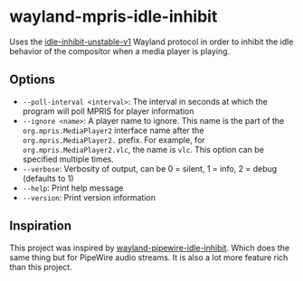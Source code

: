# wayland-mpris-idle-inhibit

Uses the [idle-inhibit-unstable-v1](https://wayland.app/protocols/idle-inhibit-unstable-v1) Wayland protocol in order
to inhibit the idle behavior of the compositor when a media player is playing.

## Options

- `--poll-interval <interval>`: The interval in seconds at which the program will poll MPRIS for player information
- `--ignore <name>`: A player name to ignore. This name is the part of the
  `org.mpris.MediaPlayer2` interface name after the `org.mpris.MediaPlayer2.` prefix. For example, for
  `org.mpris.MediaPlayer2.vlc`, the name is `vlc`. This option can be specified multiple times.
- `--verbose`: Verbosity of output, can be 0 = silent, 1 = info, 2 = debug (defaults to 1)
- `--help`: Print help message
- `--version`: Print version information

## Inspiration

This project was inspired by [wayland-pipewire-idle-inhibit](https://github.com/rafaelrc7/wayland-pipewire-idle-inhibit). Which does the same thing but for PipeWire audio streams. It is also a lot more feature rich than this project.
